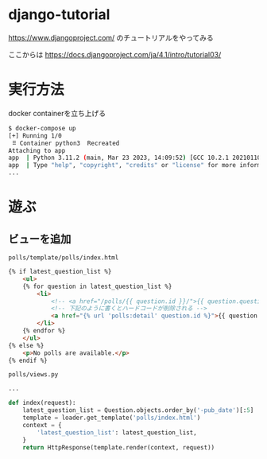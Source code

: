 # django-tutorial

https://www.djangoproject.com/ のチュートリアルをやってみる

ここからは https://docs.djangoproject.com/ja/4.1/intro/tutorial03/

# 実行方法

docker containerを立ち上げる

```bash
$ docker-compose up
[+] Running 1/0
 ⠿ Container python3  Recreated                                                                                                                                        0.1s
Attaching to app
app  | Python 3.11.2 (main, Mar 23 2023, 14:09:52) [GCC 10.2.1 20210110] on linux
app  | Type "help", "copyright", "credits" or "license" for more information.
...
```

# 遊ぶ

## ビューを追加

`polls/template/polls/index.html`

```html
{% if latest_question_list %}
    <ul>
    {% for question in latest_question_list %}
        <li>
            <!-- <a href="/polls/{{ question.id }}/">{{ question.question_text }}</a> -->
            <!-- 下記のように書くとハードコードが削除される -->
            <a href="{% url 'polls:detail' question.id %}">{{ question.question_text }}</a>
        </li>
    {% endfor %}
    </ul>
{% else %}
    <p>No polls are available.</p>
{% endif %}
```

`polls/views.py`

```python
...

def index(request):
    latest_question_list = Question.objects.order_by('-pub_date')[:5]
    template = loader.get_template('polls/index.html')
    context = {
        'latest_question_list': latest_question_list,
    }
    return HttpResponse(template.render(context, request))
```
